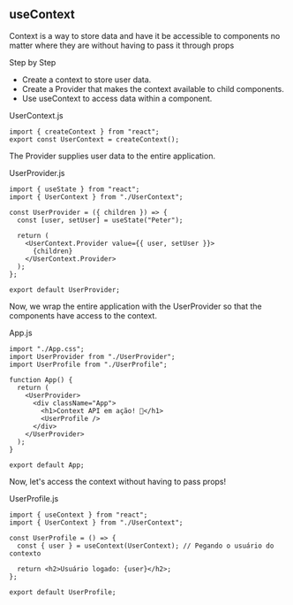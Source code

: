 ## useContext

Context is a way to store data and have it be accessible to components no matter where they are without having to pass it through props

Step by Step
- Create a context to store user data.
- Create a Provider that makes the context available to child components.
- Use useContext to access data within a component.

UserContext.js
```
import { createContext } from "react";
export const UserContext = createContext();
```

The Provider supplies user data to the entire application.

UserProvider.js
```
import { useState } from "react";
import { UserContext } from "./UserContext";

const UserProvider = ({ children }) => {
  const [user, setUser] = useState("Peter");

  return (
    <UserContext.Provider value={{ user, setUser }}>
      {children}
    </UserContext.Provider>
  );
};

export default UserProvider;

```

Now, we wrap the entire application with the UserProvider so that the components have access to the context.

App.js
```
import "./App.css";
import UserProvider from "./UserProvider";
import UserProfile from "./UserProfile";

function App() {
  return (
    <UserProvider>
      <div className="App">
        <h1>Context API em ação! 🚀</h1>
        <UserProfile />
      </div>
    </UserProvider>
  );
}

export default App;
```

Now, let's access the context without having to pass props!

UserProfile.js
```
import { useContext } from "react";
import { UserContext } from "./UserContext";

const UserProfile = () => {
  const { user } = useContext(UserContext); // Pegando o usuário do contexto

  return <h2>Usuário logado: {user}</h2>;
};

export default UserProfile;
```